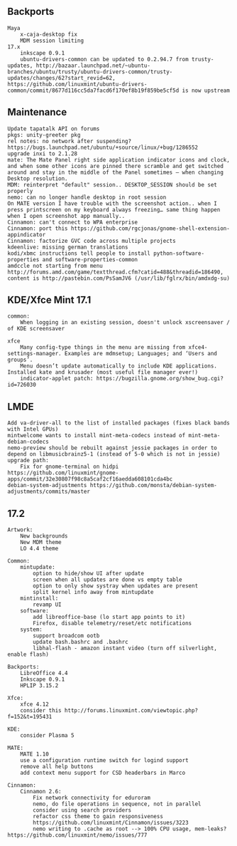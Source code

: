 Backports
---------
	Maya
		x-caja-desktop fix
		MDM session limiting
	17.x
		inkscape 0.9.1
		ubuntu-drivers-common can be updated to 0.2.94.7 from trusty-updates, http://bazaar.launchpad.net/~ubuntu-branches/ubuntu/trusty/ubuntu-drivers-common/trusty-updates/changes/62?start_revid=62, https://github.com/linuxmint/ubuntu-drivers-common/commit/8677d116cc5da7facd6f170ef8b19f859be5cf5d is now upstream


Maintenance
-----------
	Update tapatalk API on forums
	pkgs: unity-greeter pkg
	rel notes: no network after suspending? https://bugs.launchpad.net/ubuntu/+source/linux/+bug/1286552
	upgrade inxi to 2.1.28
	mate: The Mate Panel right side application indicator icons and clock, and when some other icons are pinned there scramble and get switched around and stay in the middle of the Panel sometimes – when changing Desktop resolution.
	MDM: reinterpret "default" session.. DESKTOP_SESSION should be set properly
	nemo: can no longer handle desktop in root session
	On MATE version I have trouble with the screenshot action.. when I press printscreen on my keyboard always freezing… same thing happen when I open screenshot app manually..
	Cinnamon: can't connect to WPA enterprise
	Cinnamon: port this https://github.com/rgcjonas/gnome-shell-extension-appindicator
	Cinnamon: factorize GVC code across multiple projects
	kdeenlive: missing german translations
	kodi/xbmc instructions tell people to install python-software-properties and software-properties-common
	amdccle not starting from menu http://forums.amd.com/game/textthread.cfm?catid=488&threadid=186490, content is http://pastebin.com/PsSamJV6 (/usr/lib/fglrx/bin/amdxdg-su)

KDE/Xfce Mint 17.1
------------------
	common:
		When logging in an existing session, doesn't unlock xscreensaver / of KDE screensaver

	xfce
		Many config-type things in the menu are missing from xfce4-settings-manager. Examples are mdmsetup; Languages; and ‘Users and groups’.
		Menu doesn’t update automatically to include KDE applications. Installed kate and krusader (most useful file manager ever!)
		indicator-applet patch: https://bugzilla.gnome.org/show_bug.cgi?id=726030

LMDE
----
	Add va-driver-all to the list of installed packages (fixes black bands with Intel GPUs)
	mintwelcome wants to install mint-meta-codecs instead of mint-meta-debian-codecs
	nemo-preview should be rebuilt against jessie packages in order to depend on libmusicbrainz5-1 (instead of 5-0 which is not in jessie)
	upgrade path:
		Fix for gnome-terminal on hidpi https://github.com/linuxmint/gnome-apps/commit/32e30807f98c8a5caf2cf16aedda608101cda4bc
	debian-system-adjustments https://github.com/monsta/debian-system-adjustments/commits/master

17.2
----
	Artwork:
		New backgrounds
		New MDM theme
		LO 4.4 theme

	Common:
		mintupdate:
			option to hide/show UI after update
			screen when all updates are done vs empty table
			option to only show systray when updates are present
			split kernel info away from mintupdate
		mintinstall:
			revamp UI
		software:
			add libreoffice-base (lo start app points to it)
			Firefox, disable telemetry/reset/etc notifications
		system:
			support broadcom ootb
			update bash.bashrc and .bashrc
			libhal-flash - amazon instant video (turn off silverlight, enable flash)

	Backports:
		LibreOffice 4.4
		Inkscape 0.9.1
		HPLIP 3.15.2

	Xfce:
		xfce 4.12
		consider this http://forums.linuxmint.com/viewtopic.php?f=152&t=195431

	KDE:
		consider Plasma 5

	MATE:
		MATE 1.10
		use a configuration runtime switch for logind support
		remove all help buttons
		add context menu support for CSD headerbars in Marco

	Cinnamon:
		Cinnamon 2.6:
			Fix network connectivity for eduroram
			nemo, do file operations in sequence, not in parallel
			consider using search providers
			refactor css theme to gain responsiveness
			https://github.com/linuxmint/Cinnamon/issues/3223
			nemo writing to .cache as root --> 100% CPU usage, mem-leaks? https://github.com/linuxmint/nemo/issues/777
